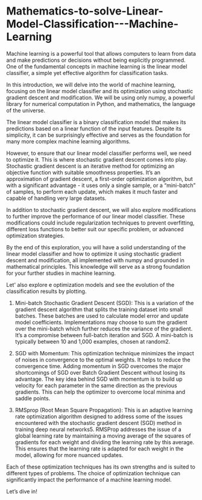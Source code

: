 # Mathematics-to-solve-Linear-Model-Classification---Machine-Learning

Machine learning is a powerful tool that allows computers to learn from data and make predictions or decisions without being explicitly programmed. 
One of the fundamental concepts in machine learning is the linear model classifier, a simple yet effective algorithm for classification tasks.

In this introduction, we will delve into the world of machine learning, focusing on the linear model classifier and its optimization using stochastic 
gradient descent and modification. We will be using only numpy, a powerful library for numerical computation in Python, and mathematics, the language of the universe.

The linear model classifier is a binary classification model that makes its predictions based on a linear function of the input features. Despite its simplicity, 
it can be surprisingly effective and serves as the foundation for many more complex machine learning algorithms.

However, to ensure that our linear model classifier performs well, we need to optimize it. This is where stochastic gradient descent comes into play. Stochastic gradient 
descent is an iterative method for optimizing an objective function with suitable smoothness properties. It’s an approximation of gradient descent, a first-order optimization 
algorithm, but with a significant advantage - it uses only a single sample, or a “mini-batch” of samples, to perform each update, which makes it much faster and capable of handling very large datasets.

In addition to stochastic gradient descent, we will also explore modifications to further improve the performance of our linear model classifier. These modifications could 
include regularization techniques to prevent overfitting, different loss functions to better suit our specific problem, or advanced optimization strategies.

By the end of this exploration, you will have a solid understanding of the linear model classifier and how to optimize it using stochastic gradient descent and modification, 
all implemented with numpy and grounded in mathematical principles. This knowledge will serve as a strong foundation for your further studies in machine learning. 

Let' also explore e optimization models and see the evolution of the classification results by plotting.
1. Mini-batch Stochastic Gradient Descent (SGD): This is a variation of the gradient descent algorithm that splits the training dataset into small batches. These batches are used to calculate model error and update model coefficients. Implementations may choose to sum the gradient over the mini-batch which further reduces the variance of the gradient. It’s a compromise between full-batch iteration and SGD. A mini-batch is typically between 10 and 1,000 examples, chosen at random2.

2. SGD with Momentum: This optimization technique minimizes the impact of noises in convergence to the optimal weights. It helps to reduce the convergence time. Adding momentum in SGD overcomes the major shortcomings of SGD over Batch Gradient Descent without losing its advantage. The key idea behind SGD with momentum is to build up velocity for each parameter in the same direction as the previous gradients. This can help the optimizer to overcome local minima and saddle points.

3. RMSprop (Root Mean Square Propagation): This is an adaptive learning rate optimization algorithm designed to address some of the issues encountered with the stochastic gradient descent (SGD) method in training deep neural networks5. RMSProp addresses the issue of a global learning rate by maintaining a moving average of the squares of gradients for each weight and dividing the learning rate by this average. This ensures that the learning rate is adapted for each weight in the model, allowing for more nuanced updates.

Each of these optimization techniques has its own strengths and is suited to different types of problems. The choice of optimization technique can significantly impact the performance of a machine learning model.

Let’s dive in!
